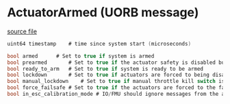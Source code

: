 # ActuatorArmed (UORB message)



[source file](https://github.com/PX4/PX4-Autopilot/blob/release/1.15/msg/ActuatorArmed.msg)

```c
uint64 timestamp	# time since system start (microseconds)

bool armed		# Set to true if system is armed
bool prearmed		# Set to true if the actuator safety is disabled but motors are not armed
bool ready_to_arm	# Set to true if system is ready to be armed
bool lockdown		# Set to true if actuators are forced to being disabled (due to emergency or HIL)
bool manual_lockdown    # Set to true if manual throttle kill switch is engaged
bool force_failsafe	# Set to true if the actuators are forced to the failsafe position
bool in_esc_calibration_mode # IO/FMU should ignore messages from the actuator controls topics

```
